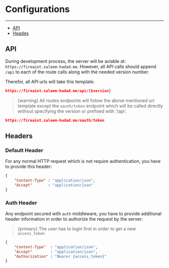# Configurations

---

- [API](#api)
- [Heades](#headers)

<a name="api"></a>
## API

During development process, the server will be aviable at: `https://fireaiot.saleem-hadad.me`. However, all API calls should append `/api` to each of the route calls along with the needed version number.

Therefor, all API urls will take this template:

```json
https://fireaiot.saleem-hadad.me/api/{$version}
```

> {warning} All routes endpoints will follow the above mentioned url template except the `oauth/token` endpoint which will be called directly without specifying the version or prefixed with '/api'.

```json
https://fireaiot.saleem-hadad.me/oauth/token
```

<a name="headers"></a>
## Headers

### Default Header

For any normal HTTP request which is not require authentication, you have to provide this header:

```json
{
    "Content-Type" : "application/json",
    "Accept"       : "application/json"
}
```

### Auth Header

Any endpoint secured with `auth` middleware, you have to provide additional header information in order to authorize the request by the server:

> {primary} The user has to login first in order to get a new `access_token`

```json
{
    "Content-Type"  : "application/json",
    "Accept"        : "application/json",
    "Authorization" : "Bearer {access_token}"
}
```